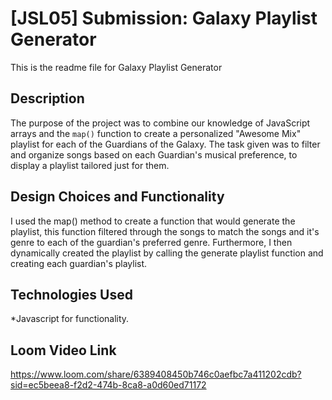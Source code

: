 # [JSL05] Submission: Galaxy Playlist Generator

This is the readme file for Galaxy Playlist Generator

## Description

The purpose of the project was to combine our knowledge of JavaScript arrays and the `map()` function to create a personalized "Awesome Mix" playlist for each of the Guardians of the Galaxy. The task given was to filter and organize songs based on each Guardian's musical preference, to display a playlist tailored just for them.

## Design Choices and Functionality

I used the map() method to create a function that would generate the playlist, this function filtered through the songs to match the songs and it's genre to each of the guardian's preferred genre.
Furthermore, I then dynamically created the playlist by calling the generate playlist function and creating each guardian's playlist.

## Technologies Used

\*Javascript for functionality.

## Loom Video Link

https://www.loom.com/share/6389408450b746c0aefbc7a411202cdb?sid=ec5beea8-f2d2-474b-8ca8-a0d60ed71172




